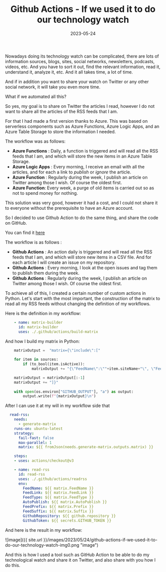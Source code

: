 ﻿---
layout: post
title: Github Actions - If we used it to do our technology watch
date: 2023-05-24
categories: [ "Divers", "Github Actions" ]
githubcommentIdtoreplace: 
---

Nowadays doing its technology watch can be complicated, there are lots of information sources, blogs, sites, social networks, newsletters, podcasts, videos, etc. And you have to sort it out, find the relevant information, read it, understand it, analyze it, etc. And it all takes time, a lot of time.

And if in addition you want to share your watch on Twitter or any other social network, it will take you even more time.

What if we automated all this?

So yes, my goal is to share on Twitter the articles I read, however I do not want to share all the articles of the RSS feeds that I am.

For that I had made a first version thanks to Azure. This was based on serverless components such as Azure Functions, Azure Logic Apps, and an Azure Table Storage to store the information I needed.

The workflow was as follows:

- **Azure Functions** : Daily, a function is triggered and will read all the RSS feeds that I am, and which will store the new items in an Azure Table Storage.
- **Azure Logic Apps** : Every morning, I receive an email with all the articles, and for each a link to *publish* or *ignore* the article.
- **Azure Function** : Regularly during the week, I publish an article on Twitter among those I wish. Of course the oldest first.
- **Azure Function**: Every week, a purge of old items is carried out so as not to spend money for nothing.

This solution was very good, however it had a cost, and I could not share it to everyone without the prerequisite to have an Azure account.

So I decided to use Github Action to do the same thing, and share the code on GitHub.

 You can find it [here](https://github.com/wilfriedwoivre/feedly)

The workflow is as follows :

- **Github Actions** : An action daily is triggered and will read all the RSS feeds that I am, and which will store new items in a CSV file. And for each article I will create an issue on my repository.
- **Github Actions** : Every morning, I look at the open issues and tag them to publish them during the week.
- **Github Actions** : Regularly during the week, I publish an article on Twitter among those I wish. Of course the oldest first.

To achieve all of this, I created a certain number of custom actions in Python. Let's start with the most important, the construction of the matrix to read all my RSS feeds without changing the definition of my workflows.

Here is the definition in my workflow:

```yaml
    - name: matrix-builder
      id: matrix-builder
      uses: ./.github/actions/build-matrix
```

And how I build my matrix in Python:

```python
    matrixOutput =  "matrix={\"include\":["
    
    for item in sources:
        if (to_bool(item.isActive)):
            matrixOutput += "{\"FeedName\":\""+item.siteName+"\", \"FeedLink\":\""+item.link+"\", \"FeedType\":\""+item.type+"\", \"Prefix\":\""+item.prefix+"\", \"Suffix\":\""+item.suffix+"\"},"

    matrixOutput = matrixOutput[:-1]
    matrixOutput += "]}"
    
    with open(os.environ["GITHUB_OUTPUT"], "a") as output:
        output.write(f"{matrixOutput}\n")
```

After I can use it at my will in my workflow side that

```yaml
  read-rss:
    needs:
      - generate-matrix
    runs-on: ubuntu-latest
    strategy:
      fail-fast: false
      max-parallel: 1
      matrix: ${{ fromJson(needs.generate-matrix.outputs.matrix) }}

    steps:
    - uses: actions/checkout@v3

    - name: read-rss
      id: read-rss
      uses: ./.github/actions/readrss
      env:
        FeedName: ${{ matrix.FeedName }}
        FeedLink: ${{ matrix.FeedLink }}
        FeedType: ${{ matrix.FeedType }}
        AutoPublish: ${{ matrix.AutoPublish }}
        FeedPrefix: ${{ matrix.Prefix }}
        FeedSuffix: ${{ matrix.Suffix }}
        GithubRepository: ${{ github.repository }}
        GithubToken: ${{ secrets.GITHUB_TOKEN }}
```

And here is the result in my workflow:

![image]({{ site.url }}/images/2023/05/24/github-actions-if-we-used-it-to-do-our-technology-watch-img0.png "image")

And this is how I used a tool such as GitHub Action to be able to do my technological watch and share it on Twitter, and also share with you how I do this.
